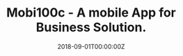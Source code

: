 ---
abstract: " "
title: Mobi100c - A mobile App for Business Solution.
summary: Mobi100c is a web/mobile app with multiple login profiles. The Customer login can browse items by categories, and order selected articles. The app displays the orders history and corresponding status (pending, shipping, or shipped). The office login displays in editable table the list of sold items and its information including available stock. The office can add easily update stock, add, or remove items. The app is build to connect to SQLite, MySQL and MMSQL databases.
author_notes:
- Equal contribution
authors:
- admin
date: "2018-09-01T00:00:00Z"
doi: "https://kmezhoud.shinyapps.io/mobi100c/"
featured: false
image:
  caption:
  focal_point: ""
  preview_only: false
projects: []
publication: ''
publication_short: ""
publication_types:
- "2"
publishDate: "2018-09-01T00:00:00Z"
url_code: ""
url_dataset: ""
url_pdf: ""
url_poster: ""
url_project: ""
url_slides: ""
url_source: ""
url_video: ""
url_demo: ""
---